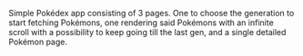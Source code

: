 Simple Pokédex app consisting of 3 pages. One to choose the generation to start fetching Pokémons, one rendering said Pokémons with an infinite scroll with a possibility to keep going till the last gen, and a single detailed Pokémon page. 
